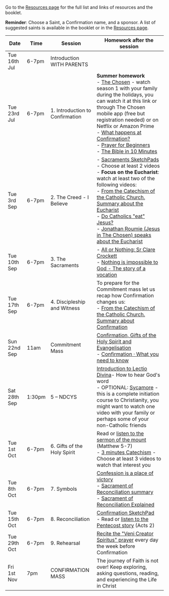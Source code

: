 
Go to the [Resources page](./ResourcesforConfirmation.md) for the full list and links of resources and the booklet.

**Reminder**: Choose a Saint, a Confirmation name, and a sponsor. A list of suggested saints is available in the booklet or in the [Resources page](./ResourcesforConfirmation.md).

| Date                  | Time        | Session                                 | Homework after the session                                                                                                                                          |
|-----------------------|-------------|------------------------------------------|----------------------------------------------------------------------------------------------------------------------------------------------------|
| Tue 16th Jul     | 6-7pm       | Introduction WITH PARENTS                | |
| Tue 23rd Jul     | 6-7pm       | 1. Introduction to Confirmation | **Summer homework**<br>- [The Chosen](https://watch.thechosen.tv) - watch season 1 with your family during the holidays, you can watch it at this link or through The Chosen mobile app (free but registration needed) or on Netflix or Amazon Prime<br>- [What happens at Confirmation?](https://www.youtube.com/watch?v=49tLYYagp2Q)<br>-  [Prayer for Beginners](https://youtu.be/BO3YJHZVdxs?si=Wpj-_MuQYnp5upIT&t=30)<br>- [The Bible in 10 Minutes](https://www.youtube.com/watch?v=Jm3b4Q98Vx8) |
| Tue 3rd Sep | 6-7pm      | 2. The Creed - I Believe    |  - [Sacraments SketchPads](https://www.youtube.com/playlist?list=PLBdBxtht3DgeyGzlo4lX3_YLicfaIoVu_) - Choose at least 2 videos <br>- **Focus on the Eucharist**: watch at least two of the following videos:<br>-  [From the Catechism of the Catholic Church. Summary about the Eucharist](https://youtu.be/d3AttEMJfSA?si=WdXcSTj4JmUek8vv&t=85)<br>-  [Do Catholics "eat" Jesus?](https://youtu.be/UQPTfyxZLKI?si=flX9lCovXnW3IysC)<br>-  [Jonathan Roumie (Jesus in The Chosen) speaks about the Eucharist](https://www.youtube.com/watch?v=H7iZEOxAWoE&t=118s) |
| Tue 10th Sep| 6-7pm       | 3. The Sacraments               | - [All or Nothing: Sr Clare Crockett](https://www.youtube.com/watch?v=dL565Cwmg9o)<br>- [Nothing is impossible to God - The story of a vocation](https://youtu.be/kvgZbDLqs28?si=sCadhGsaOczIdQMN)                                                                                                  |
| Tue 17th Sep| 6-7pm       | 4. Discipleship and Witness       |  To prepare for the Commitment mass let us recap how Confirmation changes us:<br>- [From the Catechism of the Catholic Church. Summary about Confirmation](https://youtu.be/82nEFH6ZWfM?si=wvo34T7DjOl59Zho&t=86)                                 |
| Sun 22nd Sep | 11am        | Commitment Mass      |  [Confirmation, Gifts of the Holy Spirit and Evangelisation](https://youtu.be/Ynj_nOxC-1Y?si=NgZ07o8fTuP8KNNF)<br>- [Confirmation · What you need to know](https://youtu.be/YdymHdMpDv4?si=25XISFrgSfnI_oB0)                                                                 |
| Sat 28th Sep | 1:30pm       | 5 – NDCYS              |  [Introduction to Lectio Divina](https://youtu.be/gKYEOc3ik9k?si=Mfk6hmiZP6jUUiq6)- How to hear God's word<br>- OPTIONAL: [Sycamore](https://www.sycamore.fm/videos) - this is a complete initiation course to Christianity, you might want to watch one video with your family or perhaps some of your non-Catholic friends                            |
| Tue 1st Oct   | 6-7pm       | 6. Gifts of the Holy Spirit     |   Read or [listen to the sermon of the mount](https://youtu.be/fXSy0DsEnak?si=FzkggRCfynyXXw9P&t=75) (Matthew 5-7)<br>- [3 minutes Catechism](https://www.youtube.com/playlist?list=PLIcePO_eJb2_EElTdFm1PFLNkH17EQcV-) - Choose at least 3 videos to watch that interest you                                                                                     |
| Tue 8th Oct   | 6-7pm       | 7. Symbols                      |  [Confession is a place of victory](https://youtu.be/YiVjwlUO9Sc?si=k52r4xgd4AnHqieF)<br>- [Sacrament of Reconciliation summary](https://youtu.be/PkeggrEIcVY?si=DYiHITwDeXmDpBgZ)<br>- [Sacrament of Reconciliation Explained](https://youtu.be/pfZkq7BABJM?si=67Uv10W_Sg7ckAhr)                                                                                                |
| Tue 15th Oct  | 6-7pm       | 8. Reconciliation               |  [Confirmation SketchPad](https://www.youtube.com/watch?v=Lu3MoT_egFI)<br>- Read or [listen to the Pentecost story](https://youtu.be/LtoUrd0t1Rs?si=0HCL3jxnNYrA5QGz&t=118) (Acts 2)                                                                                 |
| Tue 29th Oct  | 6-7pm       | 9. Rehearsal                    |  [Recite the "Veni Creator Spiritus" prayer](https://reginacaeliparish.org/documents/Veni%20Creator%20Spirtus.pdf) every day the week before Confirmation                   |
| Fri 1st Nov   | 7pm         | CONFIRMATION MASS                        | The journey of Faith is not over! Keep exploring, asking questions, reading, and experiencing the Life in Christ                        |